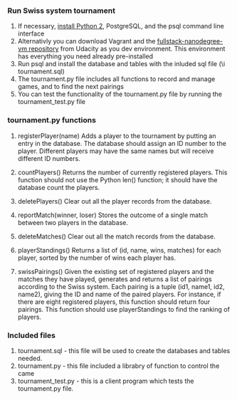 ### Run Swiss system tournament

1. If necessary, [install Python 2](https://www.python.org/downloads/), PostgreSQL, and the psql command line interface
2. Alternativly you can download Vagrant and the [fullstack-nanodegree-vm repository](https://github.com/udacity/fullstack-nanodegree-vm) from Udacity as you dev environment. This environment has everything you need already pre-installed
3. Run psql and install the database and tables with the inluded sql file (\i tournament.sql)
4. The tournament.py file includes all functions to record and manage games, and to find the next pairings
5. You can test the functionality of the tournament.py file by running the tournament_test.py file


### tournament.py functions

1. registerPlayer(name)
Adds a player to the tournament by putting an entry in the database. The database should assign an ID number to the player. Different players may have the same names but will receive different ID numbers.

2. countPlayers()
Returns the number of currently registered players. This function should not use the Python len() function; it should have the database count the players.

3. deletePlayers()
Clear out all the player records from the database.

4. reportMatch(winner, loser)
Stores the outcome of a single match between two players in the database.

5. deleteMatches()
Clear out all the match records from the database.

6. playerStandings()
Returns a list of (id, name, wins, matches) for each player, sorted by the number of wins each player has.

7. swissPairings()
Given the existing set of registered players and the matches they have played, generates and returns a list of pairings according to the Swiss system. Each pairing is a tuple (id1, name1, id2, name2), giving the ID and name of the paired players. For instance, if there are eight registered players, this function should return four pairings. This function should use playerStandings to find the ranking of players.


### Included files

1. tournament.sql  - this file will be used to create the databases and tables needed.
2. tournament.py - this file included a librabry of function to control the came
3. tournament_test.py - this is a client program which tests the tournament.py file.
